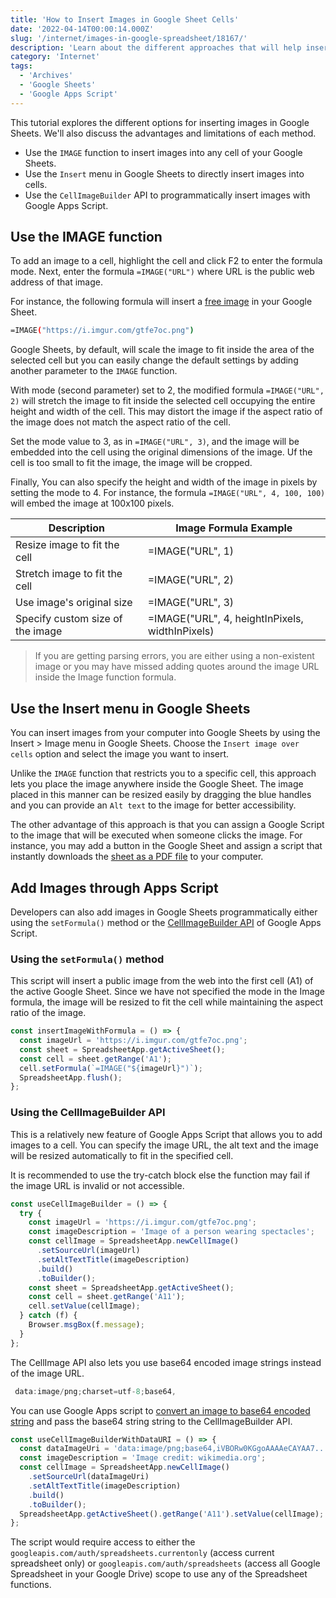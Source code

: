 ```yaml
---
title: 'How to Insert Images in Google Sheet Cells'
date: '2022-04-14T00:00:14.000Z'
slug: '/internet/images-in-google-spreadsheet/18167/'
description: 'Learn about the different approaches that will help insert images in Google Sheets and understand the reason why you may prefer one approach over the other.'
category: 'Internet'
tags:
  - 'Archives'
  - 'Google Sheets'
  - 'Google Apps Script'
---
```


This tutorial explores the different options for inserting images in Google Sheets. We'll also discuss the advantages and limitations of each method.

- Use the `IMAGE` function to insert images into any cell of your Google Sheets.
- Use the `Insert` menu in Google Sheets to directly insert images into cells.
- Use the `CellImageBuilder` API to programmatically insert images with Google Apps Script.

## Use the IMAGE function

To add an image to a cell, highlight the cell and click F2 to enter the formula mode. Next, enter the formula `=IMAGE("URL")` where URL is the public web address of that image.

For instance, the following formula will insert a [free image](/internet/find-free-images/24990/) in your Google Sheet.

```bash
=IMAGE("https://i.imgur.com/gtfe7oc.png")
```

Google Sheets, by default, will scale the image to fit inside the area of the selected cell but you can easily change the default settings by adding another parameter to the `IMAGE` function.

With mode (second parameter) set to 2, the modified formula `=IMAGE("URL", 2)` will stretch the image to fit inside the selected cell occupying the entire height and width of the cell. This may distort the image if the aspect ratio of the image does not match the aspect ratio of the cell.

Set the mode value to 3, as in `=IMAGE("URL", 3)`, and the image will be embedded into the cell using the original dimensions of the image. Uf the cell is too small to fit the image, the image will be cropped.

Finally, You can also specify the height and width of the image in pixels by setting the mode to 4. For instance, the formula `=IMAGE("URL", 4, 100, 100)` will embed the image at 100x100 pixels.

| Description                      | Image Formula Example                           |
| -------------------------------- | ----------------------------------------------- |
| Resize image to fit the cell     | =IMAGE("URL", 1)                                |
| Stretch image to fit the cell    | =IMAGE("URL", 2)                                |
| Use image's original size        | =IMAGE("URL", 3)                                |
| Specify custom size of the image | =IMAGE("URL", 4, heightInPixels, widthInPixels) |

> If you are getting parsing errors, you are either using a non-existent image or you may have missed adding quotes around the image URL inside the Image function formula.

## Use the Insert menu in Google Sheets

You can insert images from your computer into Google Sheets by using the Insert > Image menu in Google Sheets. Choose the `Insert image over cells` option and select the image you want to insert.

Unlike the `IMAGE` function that restricts you to a specific cell, this approach lets you place the image anywhere inside the Google Sheet. The image placed in this manner can be resized easily by dragging the blue handles and you can provide an `Alt text` to the image for better accessibility.

The other advantage of this approach is that you can assign a Google Script to the image that will be executed when someone clicks the image. For instance, you may add a button in the Google Sheet and assign a script that instantly downloads the [sheet as a PDF file](/code/19869-email-google-spreadsheets-pdf/) to your computer.

## Add Images through Apps Script

Developers can also add images in Google Sheets programmatically either using the `setFormula()` method or the [CellImageBuilder API](https://developers.google.com/apps-script/reference/spreadsheet/cell-image-builder) of Google Apps Script.

### Using the `setFormula()` method

This script will insert a public image from the web into the first cell (A1) of the active Google Sheet. Since we have not specified the mode in the Image formula, the image will be resized to fit the cell while maintaining the aspect ratio of the image.

```js
const insertImageWithFormula = () => {
  const imageUrl = 'https://i.imgur.com/gtfe7oc.png';
  const sheet = SpreadsheetApp.getActiveSheet();
  const cell = sheet.getRange('A1');
  cell.setFormula(`=IMAGE("${imageUrl}")`);
  SpreadsheetApp.flush();
};
```

### Using the CellImageBuilder API

This is a relatively new feature of Google Apps Script that allows you to add images to a cell. You can specify the image URL, the alt text and the image will be resized automatically to fit in the specified cell.

It is recommended to use the try-catch block else the function may fail if the image URL is invalid or not accessible.

```js
const useCellImageBuilder = () => {
  try {
    const imageUrl = 'https://i.imgur.com/gtfe7oc.png';
    const imageDescription = 'Image of a person wearing spectacles';
    const cellImage = SpreadsheetApp.newCellImage()
      .setSourceUrl(imageUrl)
      .setAltTextTitle(imageDescription)
      .build()
      .toBuilder();
    const sheet = SpreadsheetApp.getActiveSheet();
    const cell = sheet.getRange('A11');
    cell.setValue(cellImage);
  } catch (f) {
    Browser.msgBox(f.message);
  }
};
```

The CellImage API also lets you use base64 encoded image strings instead of the image URL.

```js
 data:image/png;charset=utf-8;base64,
```

You can use Google Apps script to [convert an image to base64 encoded string](/code/20256-image-to-canvas-data-uri) and pass the base64 string string to the CellImageBuilder API.

```js
const useCellImageBuilderWithDataURI = () => {
  const dataImageUri = 'data:image/png;base64,iVBORw0KGgoAAAAeCAYAA7...';
  const imageDescription = 'Image credit: wikimedia.org';
  const cellImage = SpreadsheetApp.newCellImage()
    .setSourceUrl(dataImageUri)
    .setAltTextTitle(imageDescription)
    .build()
    .toBuilder();
  SpreadsheetApp.getActiveSheet().getRange('A11').setValue(cellImage);
};
```

The script would require access to either the `googleapis.com/auth/spreadsheets.currentonly` (access current spreadsheet only) or `googleapis.com/auth/spreadsheets` (access all Google Spreadsheet in your Google Drive) scope to use any of the Spreadsheet functions.
